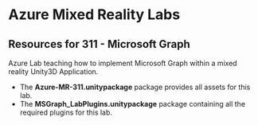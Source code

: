 # Azure Mixed Reality Labs

## Resources for 311 - Microsoft Graph

Azure Lab teaching how to implement Microsoft Graph within a mixed reality Unity3D Application.

- The **Azure-MR-311.unitypackage** package provides all assets for this lab.
- The **MSGraph_LabPlugins.unitypackage** package containing all the required plugins for this lab.